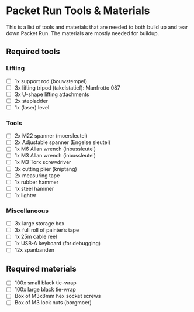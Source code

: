 # Packet Run Tools & Materials
This is a list of tools and materials that are needed to both build up and tear
down Packet Run. The materials are mostly needed for buildup.

## Required tools
### Lifting
- [ ] 1x support rod (bouwstempel)
- [ ] 3x lifting tripod (takelstatief): Manfrotto 087
- [ ] 3x U-shape lifting attachments
- [ ] 2x stepladder
- [ ] 1x (laser) level

### Tools
- [ ] 2x M22 spanner (moersleutel)
- [ ] 2x Adjustable spanner (Engelse sleutel)
- [ ] 1x M6 Allan wrench (inbussleutel)
- [ ] 1x M3 Allan wrench (inbussleutel)
- [ ] 1x M3 Torx screwdriver
- [ ] 3x cutting plier (kniptang)
- [ ] 2x measuring tape
- [ ] 1x rubber hammer
- [ ] 1x steel hammer
- [ ] 1x lighter

### Miscellaneous
- [ ] 3x large storage box
- [ ] 3x full roll of painter’s tape
- [ ] 1x 25m cable reel
- [ ] 1x USB-A keyboard (for debugging)
- [ ] 12x spanbanden

## Required materials
- [ ] 100x small black tie-wrap
- [ ] 100x large black tie-wrap
- [ ] Box of M3x8mm hex socket screws
- [ ] Box of M3 lock nuts (borgmoer)